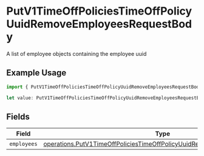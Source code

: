 # PutV1TimeOffPoliciesTimeOffPolicyUuidRemoveEmployeesRequestBody

A list of employee objects containing the employee uuid

## Example Usage

```typescript
import { PutV1TimeOffPoliciesTimeOffPolicyUuidRemoveEmployeesRequestBody } from "@gusto/embedded-api/models/operations/putv1timeoffpoliciestimeoffpolicyuuidremoveemployees.js";

let value: PutV1TimeOffPoliciesTimeOffPolicyUuidRemoveEmployeesRequestBody = {};
```

## Fields

| Field                                                                                                                                                                  | Type                                                                                                                                                                   | Required                                                                                                                                                               | Description                                                                                                                                                            |
| ---------------------------------------------------------------------------------------------------------------------------------------------------------------------- | ---------------------------------------------------------------------------------------------------------------------------------------------------------------------- | ---------------------------------------------------------------------------------------------------------------------------------------------------------------------- | ---------------------------------------------------------------------------------------------------------------------------------------------------------------------- |
| `employees`                                                                                                                                                            | [operations.PutV1TimeOffPoliciesTimeOffPolicyUuidRemoveEmployeesEmployees](../../models/operations/putv1timeoffpoliciestimeoffpolicyuuidremoveemployeesemployees.md)[] | :heavy_minus_sign:                                                                                                                                                     | N/A                                                                                                                                                                    |